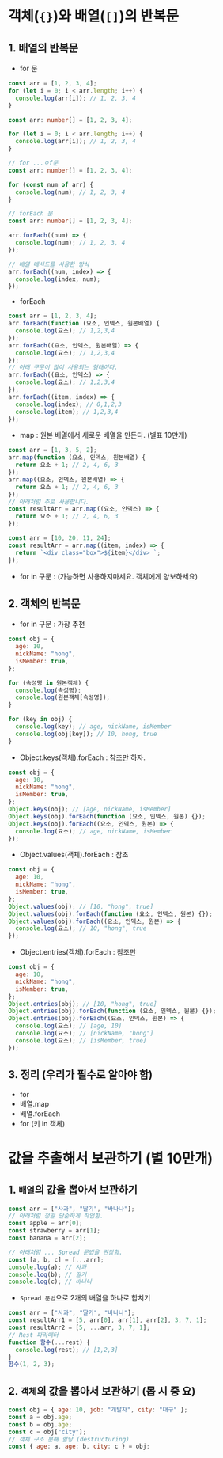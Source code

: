 # 객체(`{}`)와 배열(`[]`)의 반복문

## 1. 배열의 반복문

- for 문

```js
const arr = [1, 2, 3, 4];
for (let i = 0; i < arr.length; i++) {
  console.log(arr[i]); // 1, 2, 3, 4
}
```

```ts
const arr: number[] = [1, 2, 3, 4];

for (let i = 0; i < arr.length; i++) {
  console.log(arr[i]); // 1, 2, 3, 4
}
```

```ts
// for ...ㅇf문
const arr: number[] = [1, 2, 3, 4];

for (const num of arr) {
  console.log(num); // 1, 2, 3, 4
}
```

```ts
// forEach 문
const arr: number[] = [1, 2, 3, 4];

arr.forEach((num) => {
  console.log(num); // 1, 2, 3, 4
});
```

```ts
// 배열 메서드를 사용한 방식
arr.forEach((num, index) => {
  console.log(index, num);
});
```

- forEach

```js
const arr = [1, 2, 3, 4];
arr.forEach(function (요소, 인덱스, 원본배열) {
  console.log(요소); // 1,2,3,4
});
arr.forEach((요소, 인덱스, 원본배열) => {
  console.log(요소); // 1,2,3,4
});
// 아래 구문이 많이 사용되는 형태이다.
arr.forEach((요소, 인덱스) => {
  console.log(요소); // 1,2,3,4
});
arr.forEach((item, index) => {
  console.log(index); // 0,1,2,3
  console.log(item); // 1,2,3,4
});
```

- map : 원본 배열에서 새로운 배열을 만든다. (별표 10만개)

```js
const arr = [1, 3, 5, 2];
arr.map(function (요소, 인덱스, 원본배열) {
  return 요소 + 1; // 2, 4, 6, 3
});
arr.map((요소, 인덱스, 원본배열) => {
  return 요소 + 1; // 2, 4, 6, 3
});
// 아래처럼 주로 사용합니다.
const resultArr = arr.map((요소, 인덱스) => {
  return 요소 + 1; // 2, 4, 6, 3
});
```

```js
const arr = [10, 20, 11, 24];
const resultArr = arr.map((item, index) => {
  return `<div class="box">${item}</div> `;
});
```

- for in 구문 : (가능하면 사용하지마세요. 객체에게 양보하세요)

## 2. 객체의 반복문

- for in 구문 : 가장 추천

```js
const obj = {
  age: 10,
  nickName: "hong",
  isMember: true,
};

for (속성명 in 원본객체) {
  console.log(속성명);
  console.log(원본객체[속성명]);
}

for (key in obj) {
  console.log(key); // age, nickName, isMember
  console.log(obj[key]); // 10, hong, true
}
```

- Object.keys(객체).forEach : 참조만 하자.

```js
const obj = {
  age: 10,
  nickName: "hong",
  isMember: true,
};
Object.keys(obj); // [age, nickName, isMember]
Object.keys(obj).forEach(function (요소, 인덱스, 원본) {});
Object.keys(obj).forEach((요소, 인덱스, 원본) => {
  console.log(요소); // age, nickName, isMember
});
```

- Object.values(객체).forEach : 참조

```js
const obj = {
  age: 10,
  nickName: "hong",
  isMember: true,
};
Object.values(obj); // [10, "hong", true]
Object.values(obj).forEach(function (요소, 인덱스, 원본) {});
Object.values(obj).forEach((요소, 인덱스, 원본) => {
  console.log(요소); // 10, "hong", true
});
```

- Object.entries(객체).forEach : 참조만

```js
const obj = {
  age: 10,
  nickName: "hong",
  isMember: true,
};
Object.entries(obj); // [10, "hong", true]
Object.entries(obj).forEach(function (요소, 인덱스, 원본) {});
Object.entries(obj).forEach((요소, 인덱스, 원본) => {
  console.log(요소); // [age, 10]
  console.log(요소); // [nickName, "hong"]
  console.log(요소); // [isMember, true]
});
```

## 3. 정리 (우리가 필수로 알아야 함)

- for
- 배열.map
- 배열.forEach
- for (키 in 객체)

# 값을 추출해서 보관하기 (별 10만개)

## 1. `배열`의 값을 뽑아서 보관하기

```js
const arr = ["사과", "딸기", "바나나"];
// 아래처럼 정말 단순하게 작업함.
const apple = arr[0];
const strawberry = arr[1];
const banana = arr[2];

// 아래처럼 ... Spread 문법을 권장함.
const [a, b, c] = [...arr];
console.log(a); // 사과
console.log(b); // 딸기
console.log(c); // 바나나
```

- `Spread 문법`으로 2개의 배열을 하나로 합치기

```js
const arr = ["사과", "딸기", "바나나"];
const resultArr1 = [5, arr[0], arr[1], arr[2], 3, 7, 1];
const resultArr2 = [5, ...arr, 3, 7, 1];
// Rest 파라메터
function 함수(...rest) {
  console.log(rest); // [1,2,3]
}
함수(1, 2, 3);
```

## 2. `객체`의 값을 뽑아서 보관하기 (몹 시 중 요)

```js
const obj = { age: 10, job: "개발자", city: "대구" };
const a = obj.age;
const b = obj.age;
const c = obj["city"];
// 객체 구조 분해 할당 (destructuring)
const { age: a, age: b, city: c } = obj;
```
